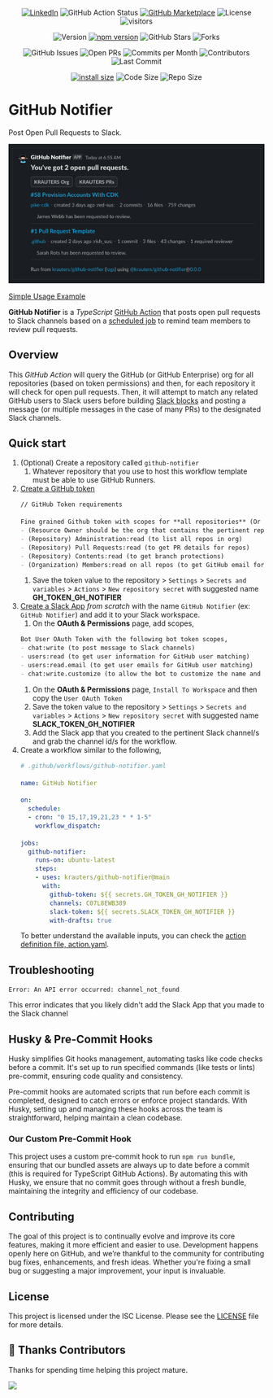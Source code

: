 

<div align="center">

<a href="https://www.linkedin.com/in/coltenkrauter/" target="_blank"><img src="https://img.shields.io/badge/LinkedIn-%230077B5.svg?&style=flat-square&logo=linkedin&logoColor=white" alt="LinkedIn"></a>
![GitHub Action Status](https://github.com/krauters/github-notifier/workflows/Tests/badge.svg)
[![GitHub Marketplace](https://img.shields.io/badge/Marketplace-GitHub%20Notifier-blue)](https://github.com/marketplace/actions/github-notifier-by-krauters)
![License](https://img.shields.io/github/license/krauters/github-notifier)
![visitors](https://visitor-badge.laobi.icu/badge?page_id=krauters.github-notifier)

![Version](https://img.shields.io/github/v/release/krauters/github-notifier)
[![npm version](https://img.shields.io/npm/v/@krauters/github-notifier.svg?style=flat-square)](https://www.npmjs.org/package/@krauters/github-notifier)
![GitHub Stars](https://img.shields.io/github/stars/krauters/github-notifier)
![Forks](https://img.shields.io/github/forks/krauters/github-notifier)

![GitHub Issues](https://img.shields.io/github/issues/krauters/github-notifier)
![Open PRs](https://img.shields.io/github/issues-pr/krauters/github-notifier)
![Commits per Month](https://img.shields.io/github/commit-activity/m/krauters/github-notifier)
![Contributors](https://img.shields.io/github/contributors/krauters/github-notifier)
![Last Commit](https://img.shields.io/github/last-commit/krauters/github-notifier)

[![install size](https://img.shields.io/badge/dynamic/json?url=https://packagephobia.com/v2/api.json?p=@krauters/github-notifier&query=$.install.pretty&label=install%20size&style=flat-square)](https://packagephobia.now.sh/result?p=@krauters/github-notifier)
![Code Size](https://img.shields.io/github/languages/code-size/krauters/github-notifier)
![Repo Size](https://img.shields.io/github/repo-size/krauters/github-notifier)

</div>

# GitHub Notifier

Post Open Pull Requests to Slack.

![GitHub Notifier Example](./images/example.png)

[Simple Usage Example](https://github.com/krauters/github-slack-notifier)

**GitHub Notifier** is a _TypeScript_ [GitHub Action](https://docs.github.com/en/actions) that posts open pull requests to Slack channels based on a [scheduled job](https://crontab.guru/) to remind team members to review pull requests.

## Overview

This _GitHub Action_ will query the GitHub (or GitHub Enterprise) org for all repositories (based on token permissions) and then, for each repository it will check for open pull requests. Then, it will attempt to match any related GitHub users to Slack users before building [Slack blocks](https://app.slack.com/block-kit-builder/T025EE5RS#%7B%22blocks%22:%5B%5D%7D) and posting a message (or multiple messages in the case of many PRs) to the designated Slack channels. 

## Quick start

1. (Optional) Create a repository called `github-notifier`
    1. Whatever repository that you use to host this workflow template must be able to use GitHub Runners.
1. [Create a GitHub token](https://github.com/settings/tokens?type=beta)
    ```md
    // GitHub Token requirements

    Fine grained Github token with scopes for **all repositories** (Or a subset of repositories that you want included in the notification),
    - (Resource Owner should be the org that contains the pertinent repositories/pull-requests – Requires an org owner to create it)
    - (Repository) Administration:read (to list all repos in org)
    - (Repository) Pull Requests:read (to get PR details for repos)
    - (Repository) Contents:read (to get branch protections)
    - (Organization) Members:read on all repos (to get GitHub email for Slack user matching)
    ```
    1. Save the token value to the repository > `Settings` > `Secrets and variables` > `Actions` > `New repository secret` with suggested name **GH_TOKEN_GH_NOTIFIER**
1. [Create a Slack App](https://api.slack.com/apps) _from scratch_ with the name `GitHub Notifier` (ex: `GitHub Notifier`) and add it to your Slack workspace.
    1. On the **OAuth & Permissions** page, add scopes,
    ```md
    Bot User OAuth Token with the following bot token scopes,
    - chat:write (to post message to Slack channels)
    - users:read (to get user information for GitHub user matching)
    - users:read.email (to get user emails for GitHub user matching)
    - chat:write.customize (to allow the bot to customize the name and avatar)
    ```
    1. On the **OAuth & Permissions** page, `Install To Workspace` and then copy the `User OAuth Token`
    1. Save the token value to the repository > `Settings` > `Secrets and variables` > `Actions` > `New repository secret` with suggested name **SLACK_TOKEN_GH_NOTIFIER**
    1. Add the Slack app that you created to the pertinent Slack channel/s and grab the channel id/s for the workflow.
1. Create a workflow similar to the following,
    ```yaml
    # .github/workflows/github-notifier.yaml

    name: GitHub Notifier

    on:
      schedule:
      - cron: "0 15,17,19,21,23 * * 1-5"
        workflow_dispatch:

    jobs:
      github-notifier:
        runs-on: ubuntu-latest
        steps:
        - uses: krauters/github-notifier@main
          with:
            github-token: ${{ secrets.GH_TOKEN_GH_NOTIFIER }}
            channels: C07L8EWB389
            slack-token: ${{ secrets.SLACK_TOKEN_GH_NOTIFIER }}
            with-drafts: true
    ```
    To better understand the available inputs, you can check the [action definition file, action.yaml](./action.yaml).

## Troubleshooting

```
Error: An API error occurred: channel_not_found
```

This error indicates that you likely didn't add the Slack App that you made to the Slack channel

## Husky & Pre-Commit Hooks

Husky simplifies Git hooks management, automating tasks like code checks before a commit. It's set up to run specified commands (like tests or lints) pre-commit, ensuring code quality and consistency.

Pre-commit hooks are automated scripts that run before each commit is completed, designed to catch errors or enforce project standards. With Husky, setting up and managing these hooks across the team is straightforward, helping maintain a clean codebase.

### Our Custom Pre-Commit Hook

This project uses a custom pre-commit hook to run `npm run bundle`, ensuring that our bundled assets are always up to date before a commit (this is required for TypeScript GitHub Actions). By automating this with Husky, we ensure that no commit goes through without a fresh bundle, maintaining the integrity and efficiency of our codebase.

## Contributing

The goal of this project is to continually evolve and improve its core features, making it more efficient and easier to use. Development happens openly here on GitHub, and we’re thankful to the community for contributing bug fixes, enhancements, and fresh ideas. Whether you're fixing a small bug or suggesting a major improvement, your input is invaluable.

## License

This project is licensed under the ISC License. Please see the [LICENSE](./LICENSE) file for more details.

## 🥂 Thanks Contributors

Thanks for spending time helping this project mature.

<a href="https://github.com/krauters/github-notifier/graphs/contributors">
  <img src="https://contrib.rocks/image?repo=krauters/github-notifier" />
</a>
